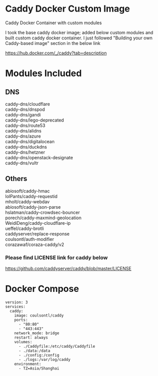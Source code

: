 # Caddy Docker Custom Image

Caddy Docker Container with custom modules

I took the base caddy docker image; added below custom modules and built custom caddy docker container. I just followed "Building your own Caddy-based image" section in the below link

https://hub.docker.com/_/caddy?tab=description 

# Modules Included

## DNS

caddy-dns/cloudflare \
caddy-dns/dnspod \
caddy-dns/gandi \
caddy-dns/lego-deprecated \
caddy-dns/route53 \
caddy-dns/alidns \
caddy-dns/azure \
caddy-dns/digitalocean \
caddy-dns/duckdns \
caddy-dns/hetzner \
caddy-dns/openstack-designate \
caddy-dns/vultr

## Others

abiosoft/caddy-hmac \
lolPants/caddy-requestid \
mholt/caddy-webdav \
abiosoft/caddy-json-parse \
hslatman/caddy-crowdsec-bouncer \
porech/caddy-maxmind-geolocation \
WeidiDeng/caddy-cloudflare-ip \
ueffel/caddy-brotli \
caddyserver/replace-response \
coulsontl/auth-modifier \
corazawaf/coraza-caddy/v2

### Please find LICENSE link for caddy below 

https://github.com/caddyserver/caddy/blob/master/LICENSE

# Docker Compose

```
version: 3
services:
  caddy:
    image: coulsontl/caddy
    ports:
      - "80:80"
      - "443:443"
    network_mode: bridge
    restart: always
    volumes:
      - ./Caddyfile:/etc/caddy/Caddyfile
      - ./data:/data
      - ./config:/config
      - ./logs:/var/log/caddy
    environment:
      - TZ=Asia/Shanghai
```
